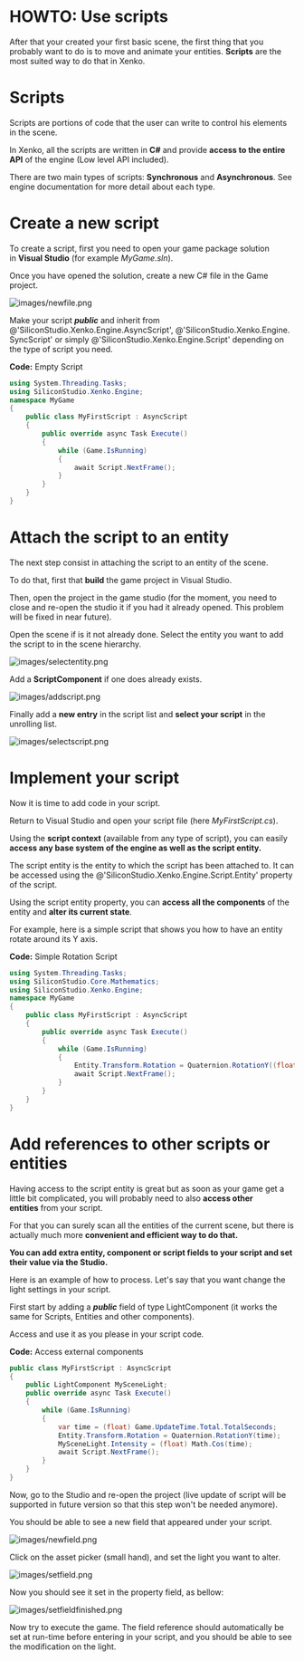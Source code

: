 # HOWTO: Use scripts

After that your created your first basic scene, the first thing that you probably want to do is to move and animate your entities. **Scripts** are the most suited way to do that in Xenko. 

# Scripts

Scripts are portions of code that the user can write to control his elements in the scene. 

In Xenko, all the scripts are written in **C#** and provide **access to the entire API** of the engine (Low level API included).

There are two main types of scripts: **Synchronous** and **Asynchronous**. See engine documentation for more detail about each type.

# Create a new script

To create a script, first you need to open your game package solution in **Visual Studio** (for example *MyGame.sln*).

Once you have opened the solution, create a new C# file in the Game project.

![images/newfile.png](images/newfile.png) 

Make your script ***public*** and inherit from @'SiliconStudio.Xenko.Engine.AsyncScript', @'SiliconStudio.Xenko.Engine.SyncScript' or simply @'SiliconStudio.Xenko.Engine.Script' depending on the type of script you need.

**Code:** Empty Script

```cs
using System.Threading.Tasks;
using SiliconStudio.Xenko.Engine;
namespace MyGame
{
    public class MyFirstScript : AsyncScript
    {
        public override async Task Execute()
        {
            while (Game.IsRunning)
            {
                await Script.NextFrame();
            }
        }
    }
}
```


# Attach the script to an entity

The next step consist in attaching the script to an entity of the scene.

To do that, first that **build** the game project in Visual Studio.

Then, open the project in the game studio (for the moment, you need to close and re-open the studio it if you had it already opened. This problem will be fixed in near future).

Open the scene if is it not already done. Select the entity you want to add the script to in the scene hierarchy.

![images/selectentity.png](images/selectentity.png) 

Add a **ScriptComponent** if one does already exists.

![images/addscript.png](images/addscript.png) 

Finally add a **new entry** in the script list and **select your script** in the unrolling list.

![images/selectscript.png](images/selectscript.png) 

# Implement your script

Now it is time to add code in your script.

Return to Visual Studio and open your script file (here *MyFirstScript.cs*).

Using the **script context** (available from any type of script), you can easily **access any base system of the engine as well as the script entity.**

The script entity is the entity to which the script has been attached to. It can be accessed using the @'SiliconStudio.Xenko.Engine.Script.Entity' property of the script.

Using the script entity property, you can **access all the components** of the entity and **alter its current state**.

For example, here is a simple script that shows you how to have an entity rotate around its Y axis.

**Code:** Simple Rotation Script

```cs
using System.Threading.Tasks;
using SiliconStudio.Core.Mathematics;
using SiliconStudio.Xenko.Engine;
namespace MyGame
{
    public class MyFirstScript : AsyncScript
    {
        public override async Task Execute()
        {
            while (Game.IsRunning)
            {
                Entity.Transform.Rotation = Quaternion.RotationY((float) Game.UpdateTime.Total.TotalSeconds);
                await Script.NextFrame();
            }
        }
    }
}
```


# Add references to other scripts or entities

Having access to the script entity is great but as soon as your game get a little bit complicated, you will probably need to also **access other entities** from your script.

For that you can surely scan all the entities of the current scene, but there is actually much more **convenient and efficient way to do that.** 

**You can add extra entity, component or script fields to your script and set their value via the Studio.**

Here is an example of how to process. Let's say that you want change the light settings in your script.

First start by adding a ***public*** field of type LightComponent (it works the same for Scripts, Entities and other components).

Access and use it as you please in your script code.

**Code:** Access external components

```cs
public class MyFirstScript : AsyncScript
{
    public LightComponent MySceneLight;
    public override async Task Execute()
    {
        while (Game.IsRunning)
        {
            var time = (float) Game.UpdateTime.Total.TotalSeconds;
            Entity.Transform.Rotation = Quaternion.RotationY(time);
            MySceneLight.Intensity = (float) Math.Cos(time);
            await Script.NextFrame();
        }
    }
}
```


Now, go to the Studio and re-open the project (live update of script will be supported in future version so that this step won't be needed anymore).

You should be able to see a new field that appeared under your script.

![images/newfield.png](images/newfield.png) 

Click on the asset picker (small hand), and set the light you want to alter.

![images/setfield.png](images/setfield.png) 

Now you should see it set in the property field, as bellow:

![images/setfieldfinished.png](images/setfieldfinished.png) 

Now try to execute the game. The field reference should automatically be set at run-time before entering in your script, and you should be able to see the modification on the light.

 

